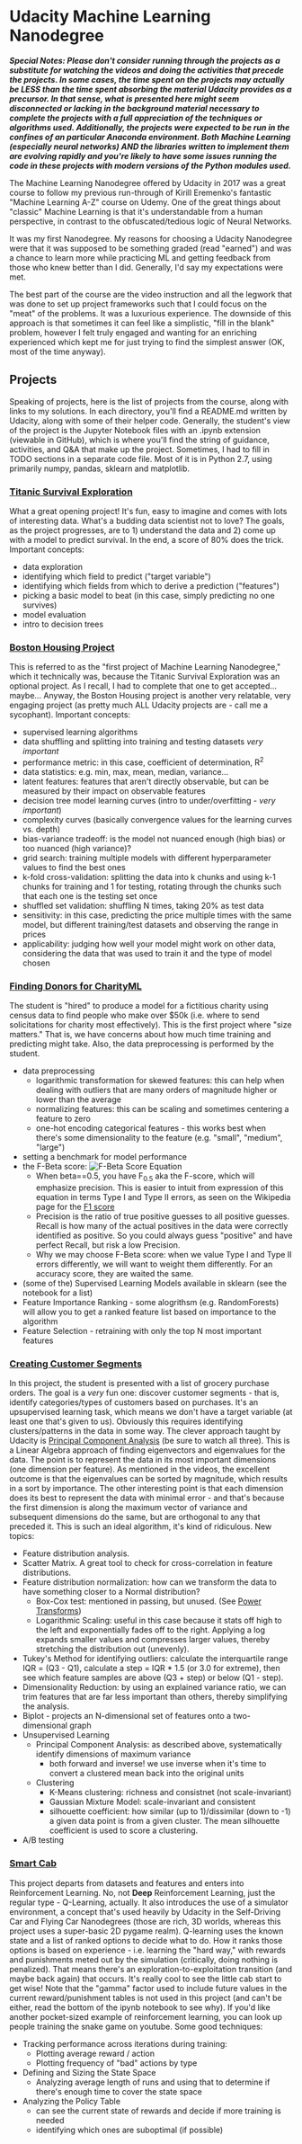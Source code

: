 # Udacity Machine Learning Nanodegree

_**Special Notes:  Please don't consider running through the projects as a substitute for watching the videos and doing the activities that precede the projects.  In some cases, the time spent on the projects may actually be LESS than the time spent absorbing the material Udacity provides as a precursor.  In that sense, what is presented here might seem disconnected or lacking in the background material necessary to complete the projects with a full appreciation of the techniques or algorithms used.  Additionally, the projects were expected to be run in the confines of an particular Anaconda environment.  Both Machine Learning (especially neural networks) AND the libraries written to implement them are evolving rapidly and you're likely to have some issues running the code in these projects with modern versions of the Python modules used.**_

The Machine Learning Nanodegree offered by Udacity in 2017 was a great course to follow my previous run-through of Kirill Eremenko's fantastic "Machine Learning A-Z" course on Udemy.  One of the great things about "classic" Machine Learning is that it's understandable from a human perspective, in contrast to the obfuscated/tedious logic of Neural Networks.

It was my first Nanodegree.  My reasons for choosing a Udacity Nanodegree were that it was supposed to be something graded (read "earned") and was a chance to learn more while practicing ML and getting feedback from those who knew better than I did.  Generally, I'd say my expectations were met.

The best part of the course are the video instruction and all the legwork that was done to set up project frameworks such that I could focus on the "meat" of the problems.  It was a luxurious experience.  The downside of this approach is that sometimes it can feel like a simplistic, "fill in the blank" problem, however I felt truly engaged and wanting for an enriching experienced which kept me for just trying to find the simplest answer (OK, most of the time anyway).

## Projects
Speaking of projects, here is the list of projects from the course, along with links to my solutions.  In each directory, you'll find a README.md written by Udacity, along with some of their helper code.  Generally, the student's view of the project is the Jupyter Notebook files with an .ipynb extension (viewable in GitHub), which is where you'll find the string of guidance, activities, and Q&A that make up the project.  Sometimes, I had to fill in TODO sections in a separate code file.  Most of it is in Python 2.7, using primarily numpy, pandas, sklearn and matplotlib.

### [Titanic Survival Exploration](./titanic_survival_exploration)
What a great opening project!  It's fun, easy to imagine and comes with lots of interesting data.  What's a budding data scientist not to love?  The goals, as the project progresses, are to 1) understand the data and 2) come up with a model to predict survival.  In the end, a score of 80% does the trick.
Important concepts:
 - data exploration
 - identifying which field to predict ("target variable")
 - identifying which fields from which to derive a prediction ("features")
 - picking a basic model to beat (in this case, simply predicting no one survives)
 - model evaluation
 - intro to decision trees

### [Boston Housing Project](./boston_housing)
This is referred to as the "first project of Machine Learning Nanodegree," which it technically was, because the Titanic Survival Exploration was an optional project.  As I recall, I had to complete that one to get accepted... maybe...  Anyway, the Boston Housing project is another very relatable, very engaging project (as pretty much ALL Udacity projects are - call me a sycophant).
Important concepts:
 - supervised learning algorithms
 - data shuffling and splitting into training and testing datasets *very important*
 - performance metric:  in this case, coefficient of determination, R<sup>2</sup>
 - data statistics: e.g. min, max, mean, median, variance...
 - latent features:  features that aren't directly observable, but can be measured by their impact on observable features
 - decision tree model learning curves (intro to under/overfitting - *very important*)
 - complexity curves (basically convergence values for the learning curves vs. depth)
 - bias-variance tradeoff:  is the model not nuanced enough (high bias) or too nuanced (high variance)?
 - grid search: training multiple models with different hyperparameter values to find the best ones
 - k-fold cross-validation:  splitting the data into k chunks and using k-1 chunks for training and 1 for testing, rotating through the chunks such that each one is the testing set once
 - shuffled set validation:  shuffling N times, taking 20% as test data
 - sensitivity:  in this case, predicting the price multiple times with the same model, but different training/test datasets and observing the range in prices
 - applicability:  judging how well your model might work on other data, considering the data that was used to train it and the type of model chosen

### [Finding Donors for CharityML](./finding_donors)
The student is "hired" to produce a model for a fictitious charity using census data to find people who make over $50k (i.e. where to send solicitations for charity most effectively).  This is the first project where "size matters."  That is, we have concerns about how much time training and predicting might take.  Also, the data preprocessing is performed by the student.
 - data preprocessing
   - logarithmic transformation for skewed features:  this can help when dealing with outliers that are many orders of magnitude higher or lower than the average
   - normalizing features:  this can be scaling and sometimes centering a feature to zero
   - one-hot encoding categorical features - this works best when there's some dimensionality to the feature (e.g. "small", "medium", "large")
 - setting a benchmark for model performance
 - the F-Beta score:  ![F-Beta Score Equation](https://render.githubusercontent.com/render/math?math=F_%7B%5Cbeta%7D%20%3D%20%281%20%2B%20%5Cbeta%5E2%29%20%5Ccdot%20%5Cfrac%7Bprecision%20%5Ccdot%20recall%7D%7B%5Cleft%28%20%5Cbeta%5E2%20%5Ccdot%20precision%20%5Cright%29%20%2B%20recall%7D&mode=display)
   - When beta==0.5, you have F<sub>0.5</sub> aka the F-score, which will emphasize precision.  This is easier to intuit from expression of this equation in terms Type I and Type II errors, as seen on the Wikipedia page for the [F1 score](https://en.wikipedia.org/wiki/F1_score)
   - Precision is the ratio of true positive guesses to all positive guesses.  Recall is how many of the actual positives in the data were correctly identified as positive.  So you could always guess "positive" and have perfect Recall, but risk a low Precision.
   - Why we may choose F-Beta score:  when we value Type I and Type II errors differently, we will want to weight them differently.  For an accuracy score, they are waited the same.
 - (some of the) Supervised Learning Models available in sklearn (see the notebook for a list)
 - Feature Importance Ranking - some alogrithsm (e.g. RandomForests) will allow you to get a ranked feature list based on importance to the algorithm
 - Feature Selection - retraining with only the top N most important features

### [Creating Customer Segments](./customer_segments)
In this project, the student is presented with a list of grocery purchase orders.  The goal is a *very* fun one:  discover customer segments - that is, identify categories/types of customers based on purchases.  It's an upsupervised learning task, which means we don't have a target variable (at least one that's given to us). Obviously this requires identifying clusters/patterns in the data in some way.  The clever approach taught by Udacity is [Principal Component Analysis](https://www.youtube.com/watch?v=kw9R0nD69OU) (be sure to watch all three).  This is a Linear Algebra approach of finding eigenvectors and eigenvalues for the data.  The point is to represent the data in its most important dimensions (one dimension per feature).  As mentioned in the videos, the excellent outcome is that the eigenvalues can be sorted by magnitude, which results in a sort by importance.  The other interesting point is that each dimension does its best to represent the data with minimal error - and that's because the first dimension is along the maximum vector of variance and subsequent dimensions do the same, but are orthogonal to any that preceded it.  This is such an ideal algorithm, it's kind of ridiculous.  New topics:
 - Feature distribution analysis.
 - Scatter Matrix.  A great tool to check for cross-correlation in feature distributions.
 - Feature distribution normalization:  how can we transform the data to have something closer to a Normal distribution?
   - Box-Cox test: mentioned in passing, but unused. (See [Power Transforms](https://en.wikipedia.org/wiki/Power_transform#Box%E2%80%93Cox_transformation))
   - Logarithmic Scaling:  useful in this case because it stats off high to the left and exponentially fades off to the right.  Applying a log expands smaller values and compresses larger values, thereby stretching the distribution out (unevenly).
 - Tukey's Method for identifying outliers:  calculate the interquartile range IQR = (Q3 - Q1), calculate a step = IQR * 1.5 (or 3.0 for extreme), then see which feature samples are above (Q3 + step) or below (Q1 - step).
 - Dimensionality Reduction:  by using an explained variance ratio, we can trim features that are far less important than others, thereby simplifying the analysis.
 - Biplot - projects an N-dimensional set of features onto a two-dimensional graph
 - Unsupervised Learning
   - Principal Component Analysis: as described above, systematically identify dimensions of maximum variance
     - both forward and inverse!  we use inverse when it's time to convert a clustered mean back into the original units
   - Clustering
     - K-Means clustering:  richness and consistnet (not scale-invariant)
     - Gaussian Mixture Model:  scale-invariant and consistent
     - silhouette coefficient:  how similar (up to 1)/dissimilar (down to -1) a given data point is from a given cluster.  The mean silhouette coefficient is used to score a clustering.
 - A/B testing

### [Smart Cab](./smartcab)
This project departs from datasets and features and enters into Reinforcement Learning.  No, not **Deep** Reinforcement Learning, just the regular type - Q-Learning, actually.  It also introduces the use of a simulator environment, a concept that's used heavily by Udacity in the Self-Driving Car and Flying Car Nanodegrees (those are rich, 3D worlds, whereas this project uses a super-basic 2D pygame realm).  Q-learning uses the known state and a list of ranked options to decide what to do.  How it ranks those options is based on experience - i.e. learning the "hard way," with rewards and punishments meted out by the simulation (critically, doing nothing is penalized).  That means there's an exploration-to-exploitation transition (and maybe back again) that occurs.  It's really cool to see the little cab start to get wise!  Note that the "gamma" factor used to include future values in the current reward/punishment tables is not used in this project (and can't be either, read the bottom of the ipynb notebook to see why).  If you'd like another pocket-sized example of reinforcement learning, you can look up people training the snake game on youtube.  Some good techniques:
 - Tracking performance across iterations during training:
   - Plotting average reward / action
   - Plotting frequency of "bad" actions by type
 - Defining and Sizing the State Space
   - Analyzing average length of runs and using that to determine if there's enough time to cover the state space
 - Analyzing the Policy Table
   - can see the current state of rewards and decide if more training is needed
   - identifying which ones are suboptimal (if possible)
